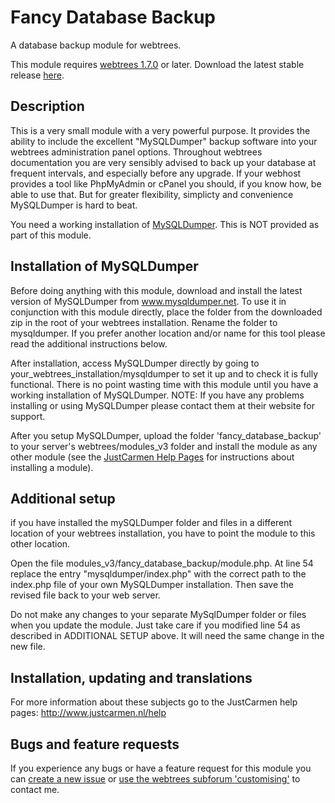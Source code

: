 Fancy Database Backup
=====================

A database backup module for webtrees.

This module requires [webtrees 1.7.0](https://github.com/fisharebest/webtrees) or later. Download the latest stable release [here](https://github.com/JustCarmen/fancy_database_backup/releases).

Description
-----------
This is a very small module with a very powerful purpose. It provides the ability to include the excellent "MySQLDumper" backup software into your webtrees administration panel options. Throughout webtrees documentation you are very sensibly advised to back up your database at frequent intervals, and especially before any upgrade. If your webhost provides a tool like PhpMyAdmin or cPanel you should, if you know how, be able to use that. But for greater flexibility, simplicty and convenience MySQLDumper is hard to beat.

You need a working installation of <a href="http://www.mysqldumper.net">MySQLDumper</a>. This is NOT provided as part of this module.

Installation of MySQLDumper
---------------------------
Before doing anything with this module, download and install the latest version of MySQLDumper from www.mysqldumper.net. To use it in conjunction with this module directly, place the folder from the downloaded zip in the root of your webtrees installation. Rename the folder to mysqldumper. If you prefer another location and/or name for this tool please read the additional instructions below.

After installation, access MySQLDumper directly by going to your_webtrees_installation/mysqldumper to set it up and to check it is fully functional. There is no point wasting time with this module until you have a working installation of MySQLDumper. NOTE: If you have any problems installing or using MySQLDumper please contact them at their website for support.

After you setup MySQLDumper, upload the folder 'fancy_database_backup' to your server's webtrees/modules_v3 folder and install the module as any other module (see the [JustCarmen Help Pages](http://www.justcarmen.nl/help) for instructions about installing a module).

Additional setup
----------------
if you have installed the mySQLDumper folder and files in a different location of your webtrees installation, you have to point the module to this other location.

Open the file modules_v3/fancy_database_backup/module.php. At line 54 replace the entry "mysqldumper/index.php" with the correct path to the index.php file of your own MySQLDumper installation. Then save the revised file back to your web server. 

Do not make any changes to your separate MySqlDumper folder or files when you update the module. Just take care if you modified line 54 as described in ADDITIONAL SETUP above. It will need the same change in the new file. 

Installation, updating and translations
---------------------------------------
For more information about these subjects go to the JustCarmen help pages: http://www.justcarmen.nl/help

Bugs and feature requests
-------------------------
If you experience any bugs or have a feature request for this module you can [create a new issue](https://github.com/JustCarmen/fancy_database_backup/issues?state=open) or [use the webtrees subforum 'customising'](http://www.webtrees.net/index.php/en/forum/4-customising) to contact me.



